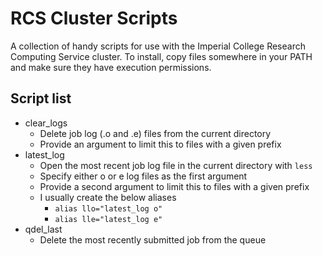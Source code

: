 # RCS Cluster Scripts

A collection of handy scripts for use with the Imperial College Research
Computing Service cluster. To install, copy files somewhere in your PATH and
make sure they have execution permissions.

## Script list

* clear_logs
  * Delete job log (.o and .e) files from the current directory
  * Provide an argument to limit this to files with a given prefix
* latest_log
  * Open the most recent job log file in the current directory with `less`
  * Specify either o or e log files as the first argument
  * Provide a second argument to limit this to files with a given prefix
  * I usually create the below aliases
    * `alias llo="latest_log o"`
    * `alias lle="latest_log e"`
* qdel_last
  * Delete the most recently submitted job from the queue
